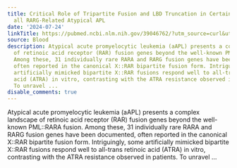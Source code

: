 ```yaml
---
title: Critical Role of Tripartite Fusion and LBD Truncation in Certain RARA- and
  all RARG-Related Atypical APL
date: '2024-07-24'
linkTitle: https://pubmed.ncbi.nlm.nih.gov/39046762/?utm_source=curl&utm_medium=rss&utm_campaign=journals&utm_content=7603509&fc=None&ff=20240725182159&v=2.18.0.post9+e462414
source: Blood
description: Atypical acute promyelocytic leukemia (aAPL) presents a complex landscape
  of retinoic acid receptor (RAR) fusion genes beyond the well-known PML::RARA fusion.
  Among these, 31 individually rare RARA and RARG fusion genes have been documented,
  often reported in the canonical X::RAR bipartite fusion form. Intriguingly, some
  artificially mimicked bipartite X::RAR fusions respond well to all-trans retinoic
  acid (ATRA) in vitro, contrasting with the ATRA resistance observed in patients.
  To unravel ...
disable_comments: true
---
```

Atypical acute promyelocytic leukemia (aAPL) presents a complex landscape of retinoic acid receptor (RAR) fusion genes beyond the well-known PML::RARA fusion. Among these, 31 individually rare RARA and RARG fusion genes have been documented, often reported in the canonical X::RAR bipartite fusion form. Intriguingly, some artificially mimicked bipartite X::RAR fusions respond well to all-trans retinoic acid (ATRA) in vitro, contrasting with the ATRA resistance observed in patients. To unravel ...